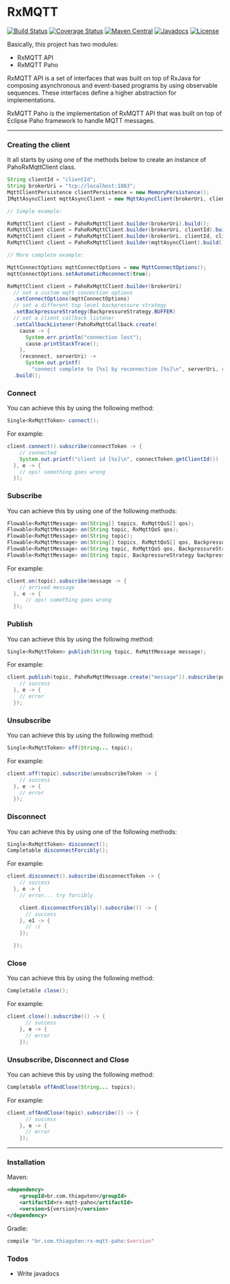 # RxMQTT

[![Build Status](https://travis-ci.org/thiaguten/rx-mqtt.svg?branch=master)](https://travis-ci.org/thiaguten/rx-mqtt)
[![Coverage Status](https://coveralls.io/repos/github/thiaguten/rx-mqtt/badge.svg?branch=master)](https://coveralls.io/github/thiaguten/rx-mqtt?branch=master)
[![Maven Central](https://maven-badges.herokuapp.com/maven-central/br.com.thiaguten/rx-mqtt-paho/badge.svg)](http://search.maven.org/#search|gav|1|g:"br.com.thiaguten"%20AND%20a:"rx-mqtt-paho")
[![Javadocs](http://www.javadoc.io/badge/br.com.thiaguten/rx-mqtt-paho.svg)](http://www.javadoc.io/doc/br.com.thiaguten/rx-mqtt-paho)
[![License](https://img.shields.io/:license-apache-brightgreen.svg)](http://www.apache.org/licenses/LICENSE-2.0.txt)

Basically, this project has two modules:

 - RxMQTT API
 - RxMQTT Paho

RxMQTT API is a set of interfaces that was built on top of RxJava for composing asynchronous and event-based programs by using observable sequences. These interfaces define a higher abstraction for implementations.

RxMQTT Paho is the implementation of RxMQTT API that was built on top of Eclipse Paho framework to handle MQTT messages.

---

### Creating the client

It all starts by using one of the methods below to create an instance of PahoRxMqttClient class.

```java
String clientId = "clientId";
String brokerUri = "tcp://localhost:1883";
MqttClientPersistence clientPersistence = new MemoryPersistence();
IMqttAsyncClient mqttAsyncClient = new MqttAsyncClient(brokerUri, clientId, clientPersistence);

// Simple example:

RxMqttClient client = PahoRxMqttClient.builder(brokerUri).build();
RxMqttClient client = PahoRxMqttClient.builder(brokerUri, clientId).build();
RxMqttClient client = PahoRxMqttClient.builder(brokerUri, clientId, clientPersistence).build();
RxMqttClient client = PahoRxMqttClient.builder(mqttAsyncClient).build();

// More complete example:

MqttConnectOptions mqttConnectOptions = new MqttConnectOptions();
mqttConnectOptions.setAutomaticReconnect(true);

RxMqttClient client = PahoRxMqttClient.builder(brokerUri)
  // set a custom mqtt connection options
  .setConnectOptions(mqttConnectOptions)
  // set a different top level backpressure strategy
  .setBackpressureStrategy(BackpressureStrategy.BUFFER)
  // set a client callback listener
  .setCallbackListener(PahoRxMqttCallback.create(
    cause -> {
      System.err.println("connection lost");
      cause.printStackTrace();
    },
    (reconnect, serverUri) ->
      System.out.printf(
        "connect complete to [%s] by reconnection [%s]\n", serverUri, reconnect ? "yes" : "no")))
  .build();
```

### Connect
You can achieve this by using the following method:

```java
Single<RxMqttToken> connect();
```

For example:

```java
client.connect().subscribe(connectToken -> {
    // connected
    System.out.printf("client id [%s]\n", connectToken.getClientId())
  }, e -> {
    // ops! something goes wrong
  });
```

### Subscribe
You can achieve this by using one of the following methods:

```java
Flowable<RxMqttMessage> on(String[] topics, RxMqttQoS[] qos);
Flowable<RxMqttMessage> on(String topic, RxMqttQoS qos);
Flowable<RxMqttMessage> on(String topic);
Flowable<RxMqttMessage> on(String[] topics, RxMqttQoS[] qos, BackpressureStrategy backpressureStrategy);
Flowable<RxMqttMessage> on(String topic, RxMqttQoS qos, BackpressureStrategy backpressureStrategy);
Flowable<RxMqttMessage> on(String topic, BackpressureStrategy backpressureStrategy);
```

For example:

```java
client.on(topic).subscribe(message -> {
    // arrived message
  }, e -> {
      // ops! something goes wrong
  });
```

### Publish
You can achieve this by using the following method:

```java
Single<RxMqttToken> publish(String topic, RxMqttMessage message);
```

For example:

```java
client.publish(topic, PahoRxMqttMessage.create("message")).subscribe(publishToken -> {
    // success
  }, e -> {
    // error
  });
```

### Unsubscribe
You can achieve this by using the following method:

```java
Single<RxMqttToken> off(String... topic);
```

For example:

```java
client.off(topic).subscribe(unsubscribeToken -> {
    // success
  }, e -> {
    // error
  });
```

### Disconnect
You can achieve this by using one of the following methods:

```java
Single<RxMqttToken> disconnect();
Completable disconnectForcibly();
```

For example:

```java
client.disconnect().subscribe(disconnectToken -> {
    // success
  }, e -> {
    // error... try forcibly

    client.disconnectForcibly().subscribe(() -> {
      // success
    }, e1 -> {
      // :(
    });

  });
```

### Close
You can achieve this by using the following method:

```java
Completable close();
```

For example:

```java
client.close().subscribe(() -> {
      // success
    }, e -> {
      // error
    });
```

### Unsubscribe, Disconnect and Close
You can achieve this by using the following method:

```java
Completable offAndClose(String... topics);
```

For example:

```java
client.offAndClose(topic).subscribe(() -> {
      // success
    }, e -> {
      // error
    });
```

---

### Installation

Maven:

```xml
<dependency>
    <groupId>br.com.thiaguten</groupId>
    <artifactId>rx-mqtt-paho</artifactId>
    <version>${version}</version>
</dependency>
```

Gradle:

```gradle
compile "br.com.thiaguten:rx-mqtt-paho:$version"
```

### Todos

 - Write javadocs
